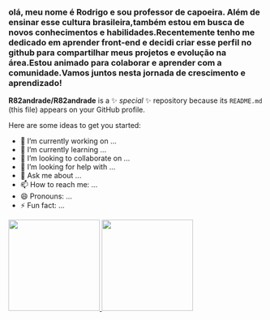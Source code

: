 ### olá, meu nome é Rodrigo e sou professor de capoeira. Além de ensinar esse cultura brasileira,também estou em busca de novos conhecimentos e habilidades.Recentemente tenho me dedicado em aprender front-end e decidi criar esse perfil no github para compartilhar meus projetos e evolução na área.Estou animado para colaborar e aprender com a comunidade.Vamos juntos nesta jornada de crescimento e aprendizado!

**R82andrade/R82andrade** is a ✨ _special_ ✨ repository because its `README.md` (this file) appears on your GitHub profile.

Here are some ideas to get you started:

- 🔭 I’m currently working on ...
- 🌱 I’m currently learning ...
- 👯 I’m looking to collaborate on ...
- 🤔 I’m looking for help with ...
- 💬 Ask me about ...
- 📫 How to reach me: ...
- 😄 Pronouns: ...
- ⚡ Fun fact: ...


<div align="between">
    <a href="https://github.com/professorsoares">
      <img height="180em" src="https://github-readme-stats.vercel.app/api?username=R82andrade&theme=light&show_icons=true" />
      <img height="180em" src="https://github-readme-stats.vercel.app/api/top-langs/?username=R82andrade&theme=light&show_icons=true&layout=compact"/>
    </a>
  </div>
